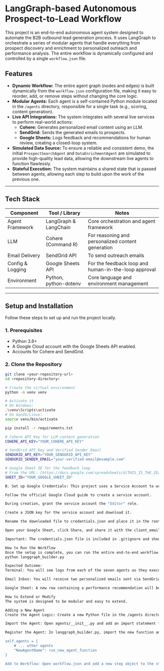 # LangGraph-based Autonomous Prospect-to-Lead Workflow

This project is an end-to-end autonomous agent system designed to automate the B2B outbound lead generation process. It uses LangGraph to orchestrate a series of modular agents that handle everything from prospect discovery and enrichment to personalized outreach and performance analysis. The entire workflow is dynamically configured and controlled by a single `workflow.json` file.

## Features

- **Dynamic Workflow:** The entire agent graph (nodes and edges) is built dynamically from the `workflow.json` configuration file, making it easy to reorder, add, or remove steps without changing the core logic.
- **Modular Agents:** Each agent is a self-contained Python module located in the `/agents` directory, responsible for a single task (e.g., scoring, content generation).
- **Live API Integrations:** The system integrates with several live services to perform real-world actions:
  - **Cohere:** Generates personalized email content using an LLM.
  - **SendGrid:** Sends the generated emails to prospects.
  - **Google Sheets:** Logs feedback and recommendations for human review, creating a closed-loop system.
- **Simulated Data Source:** To ensure a reliable and consistent demo, the initial `ProspectSearchAgent` and `DataEnrichmentAgent` are simulated to provide high-quality lead data, allowing the downstream live agents to function flawlessly.
- **Stateful Execution:** The system maintains a shared state that is passed between agents, allowing each step to build upon the work of the previous one.

---

## Tech Stack

| Component        | Tool / Library        | Notes                                                |
| ---------------- | --------------------- | ---------------------------------------------------- |
| Agent Framework  | LangGraph & LangChain | Core orchestration and agent framework               |
| LLM              | Cohere (Command R)    | For reasoning and personalized content generation    |
| Email Delivery   | SendGrid API          | To send outreach emails                              |
| Config & Logging | Google Sheets API     | For the feedback loop and human-in-the-loop approval |
| Environment      | Python, python-dotenv | Core language and environment management             |

---

## Setup and Installation

Follow these steps to set up and run the project locally.

### 1. Prerequisites

- Python 3.8+
- A Google Cloud account with the Google Sheets API enabled.
- Accounts for Cohere and SendGrid.

### 2. Clone the Repository

```bash
git clone <your-repository-url>
cd <repository-directory>

# Create the virtual environment
python -m venv venv

# Activate it
# On Windows:
.\venv\Scripts\activate
# On macOS/Linux:
source venv/bin/activate

pip install -r requirements.txt

# Cohere API Key for LLM content generation
COHERE_API_KEY="YOUR_COHERE_API_KEY"

# SendGrid API Key and Verified Sender Email
SENDGRID_API_KEY="YOUR_SENDGRID_API_KEY"
SENDGRID_SENDER_EMAIL="your-verified-email@example.com"

# Google Sheet ID for the feedback loop
# From the URL: [https://docs.google.com/spreadsheets/d/THIS_IS_THE_ID/edit](https://docs.google.com/spreadsheets/d/THIS_IS_THE_ID/edit)
SHEET_ID="YOUR_GOOGLE_SHEET_ID"

B. Set up Google Credentials: This project uses a Service Account to write to Google Sheets.

Follow the official Google Cloud guide to create a service account.

During creation, grant the service account the "Editor" role.

Create a JSON key for the service account and download it.

Rename the downloaded file to credentials.json and place it in the root of the project directory.

Open your Google Sheet, click Share, and share it with the client_email found inside your credentials.json file, giving it Editor permissions.

Important: The credentials.json file is included in .gitignore and should never be committed to your repository.

How to Run the Workflow
Once the setup is complete, you can run the entire end-to-end workflow with a single command:
python langgraph_builder.py

Expected Outcome:
Terminal: You will see logs from each of the seven agents as they execute in sequence.

Email Inbox: You will receive two personalized emails sent via SendGrid to the address you configured.

Google Sheet: A new row containing a performance recommendation will be added to your specified Google Sheet.

How to Extend or Modify
The system is designed to be modular and easy to extend.

Adding a New Agent
Create the Agent Logic: Create a new Python file in the /agents directory (e.g., new_agent.py). This file should contain a function that accepts state and config dictionaries and returns a dictionary with its results.

Import the Agent: Open agents/__init__.py and add an import statement for your new agent function.

Register the Agent: In langgraph_builder.py, import the new function and add it to the self.agents dictionary in the WorkflowBuilder class's __init__ method.

self.agents = {
    # ... other agents
    "NewAgentName": run_new_agent_function
}

Add to Workflow: Open workflow.json and add a new step object to the steps array for your new agent, ensuring the "agent" value matches the key you used in the dictionary above. Define its position in the sequence by placing it correctly in the array.
```
